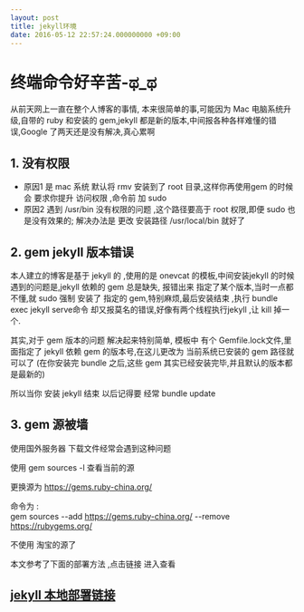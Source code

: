 ```yaml
---
layout: post
title: jekyll环境
date: 2016-05-12 22:57:24.000000000 +09:00
---
```


# 终端命令好辛苦-ಥ_ಥ
从前天网上一直在整个人博客的事情, 本来很简单的事,可能因为 Mac 电脑系统升级,自带的 ruby 和安装的 gem,jekyll 都是新的版本,中间报各种各样难懂的错误,Google 了两天还是没有解决,真心累啊 

##  1. 没有权限

* 原因1 是 mac 系统 默认将 rmv 安装到了 root 目录,这样你再使用gem 的时候会 要求你提升 访问权限 ,命令前 加 sudo
* 原因2 遇到 /usr/bin 没有权限的问题 ,这个路径要高于 root 权限,即便 sudo 也是没有效果的; 解决办法是 更改 安装路径 /usr/local/bin 就好了 



##  2. gem jekyll 版本错误

本人建立的博客是基于 jekyll 的 ,使用的是 onevcat 的模板,中间安装jekyll 的时候遇到的问题是,jekyll 依赖的 gem 总是缺失, 报错出来 指定了某个版本,当时一点都不懂,就 sudo 强制 安装了 指定的 gem,特别麻烦,最后安装结束 ,执行 bundle exec jekyll serve命令 却又报莫名的错误,好像有两个线程执行jekyll ,让 kill 掉一个.

其实,对于 gem 版本的问题 解决起来特别简单, 模板中 有个 Gemfile.lock文件,里面指定了 jekyll 依赖 gem 的版本号,在这儿更改为 当前系统已安装的 gem 路径就可以了 
(在你安装完 bundle 之后,这些 gem 其实已经安装完毕,并且默认的版本都是最新的)

所以当你 安装 jekyll 结束 以后记得要 经常  bundle update 




##  3. gem 源被墙
使用国外服务器 下载文件经常会遇到这种问题 

使用 gem sources -l 查看当前的源 

更换源为 https://gems.ruby-china.org/

命令为 :   
gem sources --add https://gems.ruby-china.org/ --remove https://rubygems.org/

不使用 淘宝的源了 


本文参考了下面的部署方法 ,点击链接 进入查看

##  [jekyll 本地部署链接]


[jekyll 本地部署链接]: http://pizida.com/technology/2016/03/03/use-jekyll-create-blog-on-github/